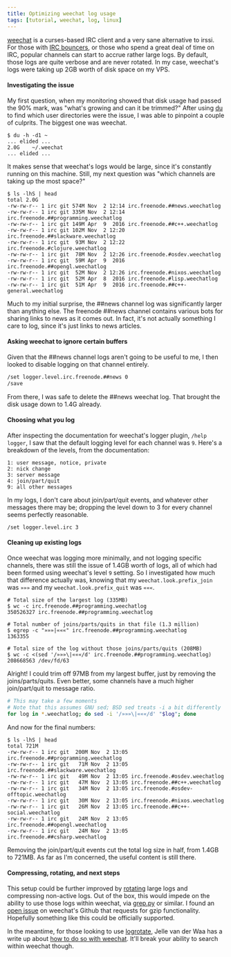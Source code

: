 ```yaml
---
title: Optimizing weechat log usage
tags: [tutorial, weechat, log, linux]
---
```


[weechat](https://weechat.org/) is a curses-based IRC client and a very sane
alternative to irssi. For those with [IRC
bouncers](https://en.wikipedia.org/wiki/BNC_%28software%29), or those who spend
a great deal of time on IRC, popular channels can start to accrue rather large
logs. By default, those logs are quite verbose and are never rotated. In my
case, weechat's logs were taking up 2GB worth of disk space on my VPS.

#### Investigating the issue
My first question, when my monitoring showed that disk usage had passed the 90%
mark, was "what's growing and can it be trimmed?" After using
[du](https://linux.die.net/man/1/du) to find which user directories were the
issue, I was able to pinpoint a couple of culprits. The biggest one was weechat.

```text
$ du -h -d1 ~
... elided ...
2.0G    ~/.weechat
... elided ...
```

It makes sense that weechat's logs would be large, since it's constantly running
on this machine. Still, my next question was "which channels are taking up the
most space?"

```text
$ ls -lhS | head
total 2.0G
-rw-rw-r-- 1 irc git 574M Nov  2 12:14 irc.freenode.##news.weechatlog
-rw-rw-r-- 1 irc git 335M Nov  2 12:14 irc.freenode.##programming.weechatlog
-rw-rw-r-- 1 irc git 149M Apr  9  2016 irc.freenode.##c++.weechatlog
-rw-rw-r-- 1 irc git 102M Nov  2 12:20 irc.freenode.##slackware.weechatlog
-rw-rw-r-- 1 irc git  93M Nov  2 12:22 irc.freenode.#clojure.weechatlog
-rw-rw-r-- 1 irc git  78M Nov  2 12:26 irc.freenode.#osdev.weechatlog
-rw-rw-r-- 1 irc git  59M Apr  9  2016 irc.freenode.##opengl.weechatlog
-rw-rw-r-- 1 irc git  52M Nov  2 12:26 irc.freenode.#nixos.weechatlog
-rw-rw-r-- 1 irc git  52M Apr  8  2016 irc.freenode.#lisp.weechatlog
-rw-rw-r-- 1 irc git  51M Apr  9  2016 irc.freenode.##c++-general.weechatlog
```

Much to my initial surprise, the ##news channel log was significantly larger
than anything else. The freenode ##news channel contains various bots for
sharing links to news as it comes out. In fact, it's not actually something I
care to log, since it's just links to news articles.

#### Asking weechat to ignore certain buffers
Given that the ##news channel logs aren't going to be useful to me, I then
looked to disable logging on that channel entirely.

```bash
/set logger.level.irc.freenode.##news 0
/save
```

From there, I was safe to delete the ##news weechat log. That brought the disk
usage down to 1.4G already.

#### Choosing what you log
After inspecting the documentation for weechat's logger plugin, `/help logger`,
I saw that the default logging level for each channel was `9`. Here's a breakdown
of the levels, from the documentation:

```text
1: user message, notice, private
2: nick change
3: server message
4: join/part/quit
9: all other messages
```

In my logs, I don't care about join/part/quit events, and whatever other
messages there may be; dropping the level down to 3 for every channel seems
perfectly reasonable.

```text
/set logger.level.irc 3
```

#### Cleaning up existing logs
Once weechat was logging more minimally, and not logging specific channels,
there was still the issue of 1.4GB worth of logs, all of which had been formed
using weechat's level `9` setting. So I investigated how much that difference
actually was, knowing that my `weechat.look.prefix_join` was `»»»` and my
`weechat.look.prefix_quit` was `«««`.

```text
# Total size of the largest log (335MB)
$ wc -c irc.freenode.##programming.weechatlog
350526327 irc.freenode.##programming.weechatlog

# Total number of joins/parts/quits in that file (1.3 million)
$ egrep -c "»»»|«««" irc.freenode.##programming.weechatlog
1363355

# Total size of the log without those joins/parts/quits (208MB)
$ wc -c <(sed '/»»»\|«««/d' irc.freenode.##programming.weechatlog)
208668563 /dev/fd/63
```

Alright! I could trim off 97MB from my largest buffer, just by removing the
joins/parts/quits. Even better, some channels have a much higher join/part/quit
to message ratio.

```bash
# This may take a few moments
# Note that this assumes GNU sed; BSD sed treats -i a bit differently
for log in *.weechatlog; do sed -i '/»»»\|«««/d' "$log"; done
```

And now for the final numbers:

```text
$ ls -lhS | head
total 721M
-rw-rw-r-- 1 irc git  200M Nov  2 13:05 irc.freenode.##programming.weechatlog
-rw-rw-r-- 1 irc git   71M Nov  2 13:05 irc.freenode.##slackware.weechatlog
-rw-rw-r-- 1 irc git   49M Nov  2 13:05 irc.freenode.#osdev.weechatlog
-rw-rw-r-- 1 irc git   47M Nov  2 13:05 irc.freenode.##c++.weechatlog
-rw-rw-r-- 1 irc git   34M Nov  2 13:05 irc.freenode.#osdev-offtopic.weechatlog
-rw-rw-r-- 1 irc git   30M Nov  2 13:05 irc.freenode.#nixos.weechatlog
-rw-rw-r-- 1 irc git   26M Nov  2 13:05 irc.freenode.##c++-social.weechatlog
-rw-rw-r-- 1 irc git   24M Nov  2 13:05 irc.freenode.##opengl.weechatlog
-rw-rw-r-- 1 irc git   24M Nov  2 13:05 irc.freenode.##csharp.weechatlog
```

Removing the join/part/quit events cut the total log size in half, from 1.4GB to
721MB. As far as I'm concerned, the useful content is still there.

#### Compressing, rotating, and next steps
This setup could be further improved by
[rotating](https://en.wikipedia.org/wiki/Log_rotation) large logs and
compressing non-active logs. Out of the box, this would impede on the ability to
use those logs within weechat, via
[grep.py](https://weechat.org/scripts/source/grep.py.html/) or similar. I found
an [open issue](https://github.com/weechat/weechat/issues/314) on weechat's
Github that requests for gzip functionality. Hopefully something like this could
be officially supported.

In the meantime, for those looking to use
[logrotate](https://linux.die.net/man/8/logrotate), Jelle van der Waa has a
write up about [how to do so with
weechat](http://vdwaa.nl/archlinux/systemd/weechat/logs/logrotate-weechat-logs/).
It'll break your ability to search within weechat though.

